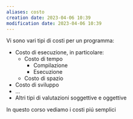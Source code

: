 ```yaml
---
aliases: costo
creation date: 2023-04-06 10:39
modification date: 2023-04-06 10:39
---
```


Vi sono vari tipi di costi per un programma:
- Costo di esecuzione, in particolare:
	- Costo di tempo
		- Compilazione
		- Esecuzione
	- Costo di spazio
- Costo di sviluppo
- ...
- Altri tipi di valutazioni soggettive e oggettive


In questo corso vediamo i costi piú semplici 



